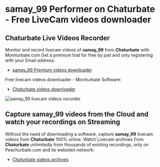 # samay_99 Performer on Chaturbate - Free LiveCam videos downloader

## Chaturbate Live Videos Recorder

Monitor and record livecam videos of **samay_99** from **Chaturbate** with Moniturbate.com
Get a premium trial for free by just and only registering with your Email address:
* [samay_99 Premium videos downloader](https://moniturbate.com/request-demo-licence-key.html)

Free livecam videos downloader - Moniturbate Software:
* [Chaturbate videos downloader](https://moniturbate.com/moniturbate-download-software.html)

![samay_99 livecam videos recorder](https://peachurnet.com/templates/moniturbate-software.png)


## Capture samay_99 videos from the Cloud and watch your recordings on Streaming

Without the need of downloading a software, capture **samay_99** livecam videos from **Chaturbate** 100% online.
Watch Livecam archives from **Chaturbate** unlimitedly from thousands of existing recordings, only on Peachurbate.com and its websites network:
* [Chaturbate videos archives](https://peachurnet.com/)